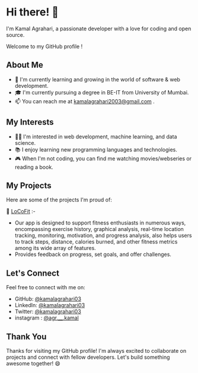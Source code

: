 

# Hi there! 👋

I'm Kamal Agrahari, a passionate developer with a love for coding and open source.

Welcome to my GitHub profile !

## About Me

- 🌱 I'm currently learning and growing in the world of software & web development.
- 🎓 I'm currently pursuing a degree in BE-IT from University of Mumbai.
- 📫 You can reach me at kamalagrahari2003@gmail.com .

## My Interests

- 👩‍💻 I'm interested in web development, machine learning, and data science.
- 📚 I enjoy learning new programming languages and technologies.
- 🎮 When I'm not coding, you can find me watching movies/webseries or reading a book.

## My Projects

Here are some of the projects I'm proud of:

🚀 [LoCoFit](https://github.com/kamalagrahari03/LoCoFit) :-

- Our app is designed to support fitness enthusiasts in numerous ways, encompassing exercise history,
  graphical analysis, real-time location tracking, monitoring, motivation, and progress analysis,
  also helps users to track steps, distance, calories burned, and other fitness metrics among its wide array of features.
- Provides feedback on progress, set goals, and offer challenges.

## Let's Connect

Feel free to connect with me on:

- GitHub: [@kamalagrahari03](https://github.com/kamalagrahari03)
- LinkedIn: [@kamalagrahari03](www.linkedin.com/in/kamalagrahari03)
- Twitter: [@kamalagrahari03](https://twitter.com/kamalagrahari03)
- instagram : [@agr.__.kamal](https://www.instagram.com/agr.__.kamal/)
## Thank You

Thanks for visiting my GitHub profile! I'm always excited to collaborate on projects and connect with fellow developers. Let's build something awesome together! 😄

<!---
kamalagrahari03/kamalagrahari03 is a ✨ special ✨ repository because its `README.md` (this file) appears on your GitHub profile.
You can click the Preview link to take a look at your changes.
--->
